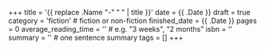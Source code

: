 +++
title = '{{ replace .Name "-" " " | title }}'
date = {{ .Date }}
draft = true
category = 'fiction' # fiction or non-fiction
finished_date = {{ .Date }}
pages = 0
average_reading_time = '' # e.g. "3 weeks", "2 months"
isbn = ''
summary = '' # one sentence summary
tags = []
+++
